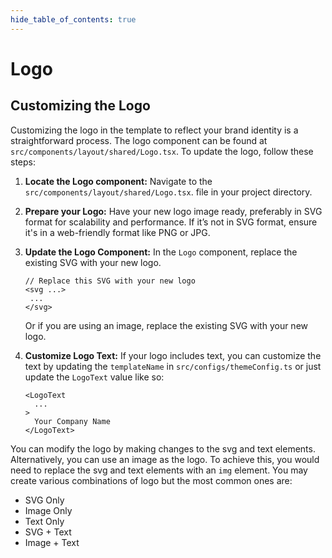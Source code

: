 ```yaml
---
hide_table_of_contents: true
---
```


# Logo

## Customizing the Logo

Customizing the logo in the template to reflect your brand identity is a straightforward process. The logo component can be found at `src/components/layout/shared/Logo.tsx`. To update the logo, follow these steps:

1. **Locate the Logo component:** Navigate to the `src/components/layout/shared/Logo.tsx`. file in your project directory.

2. **Prepare your Logo:** Have your new logo image ready, preferably in SVG format for scalability and performance. If it’s not in SVG format, ensure it's in a web-friendly format like PNG or JPG.

3. **Update the Logo Component:** In the `Logo` component, replace the existing SVG with your new logo.

   ```tsx
   // Replace this SVG with your new logo
   <svg ...>
    ...
   </svg>
   ```

   Or if you are using an image, replace the existing SVG with your new logo.

4. **Customize Logo Text:** If your logo includes text, you can customize the text by updating the `templateName` in `src/configs/themeConfig.ts` or just update the `LogoText` value like so:

    ```tsx
    <LogoText
      ...
    >
      Your Company Name
    </LogoText>
    ```

You can modify the logo by making changes to the svg and text elements. Alternatively, you can use an image as the logo. To achieve this, you would need to replace the svg and text elements with an `img` element. You may create various combinations of logo but the most common ones are:

- SVG Only
- Image Only
- Text Only
- SVG + Text
- Image + Text
